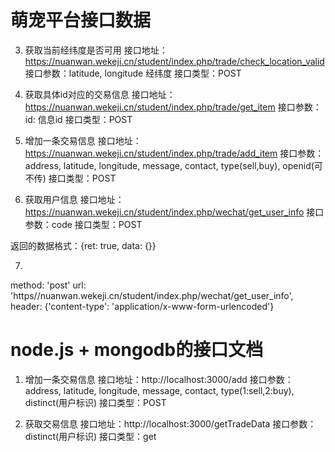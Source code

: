 # 萌宠平台接口数据

3. 获取当前经纬度是否可用
接口地址：https://nuanwan.wekeji.cn/student/index.php/trade/check_location_valid
接口参数：latitude, longitude 经纬度
接口类型：POST

4. 获取具体id对应的交易信息
接口地址：https://nuanwan.wekeji.cn/student/index.php/trade/get_item
接口参数：id: 信息id
接口类型：POST

5. 增加一条交易信息
接口地址：https://nuanwan.wekeji.cn/student/index.php/trade/add_item
接口参数：address, latitude, longitude, message, contact, type(sell,buy), openid(可不传) 
接口类型：POST

6. 获取用户信息
接口地址：https://nuanwan.wekeji.cn/student/index.php/wechat/get_user_info
接口参数：code 
接口类型：POST

返回的数据格式：{ret: true, data: {}}

7. 
method: 'post'
url: 'https//nuanwan.wekeji.cn/student/index.php/wechat/get_user_info',
header: {'content-type': 'application/x-www-form-urlencoded'}

# node.js + mongodb的接口文档

1. 增加一条交易信息
接口地址：http://localhost:3000/add
接口参数：address, latitude, longitude, message, contact, type(1:sell,2:buy), distinct(用户标识) 
接口类型：POST

2. 获取交易信息
接口地址：http://localhost:3000/getTradeData
接口参数：distinct(用户标识) 
接口类型：get